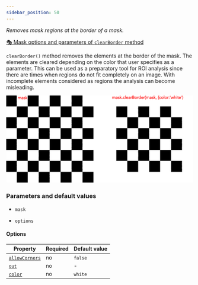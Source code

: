 ```yaml
---
sidebar_position: 50
---
```


_Removes mask regions at the border of a mask._

[🎭 Mask options and parameters of `clearBorder` method](https://api.image-js.org/classes/index.Mask.html#clearBorder)

`clearBorder()` method removes the elements at the border of the mask. The elements are cleared depending on the color that user specifies as a parameter. This can be used as a preparatory tool for ROI analysis since there are times when regions do not fit completely on an image. With incomplete elements considered as regions the analysis can become misleading.

![clearBorder example](./images/clearBorder/clearBorder.png)

### Parameters and default values

- `mask`

- `options`

#### Options

| Property                                                                                         | Required | Default value |
| ------------------------------------------------------------------------------------------------ | -------- | ------------- |
| [`allowCorners`](https://api.image-js.org/interfaces/index.ClearBorderOptions.html#allowCorners) | no       | `false`       |
| [`out`](https://api.image-js.org/interfaces/index.ClearBorderOptions.html#out)                   | no       | -             |
| [`color`](https://api.image-js.org/interfaces/index.ClearBorderOptions.html#color)               | no       | `white`       |
